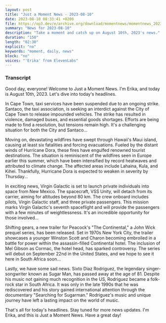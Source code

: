 ```yaml
---
layout: post
title: "Just a Moment News - 2023-08-10"
date: 2023-08-10 08:33:41 +0200
file: https://op3.dev/e/archive.org/download/momentnews/momentnews_2023-08-10.mp3
summary: "News for 2023-08-10"
description: "Take a moment and catch up on August 10th, 2023's news."
duration: "150"
length: "02:30"
explicit: "no"
keywords: "moment, daily, news"
block: "no"
voices: "'Erika' from ElevenLabs"
---
```


### Transcript

Good day, everyone! Welcome to Just a Moment News. I'm Erika, and today is August 10th, 2023. Let's dive into today's headlines.

In Cape Town, taxi services have been suspended due to an ongoing strike. Santaco, the taxi association, is seeking an interdict against the City of Cape Town to release impounded vehicles. The strike has resulted in violence, damaged buses, and essential goods shortages. Efforts are being made to find a resolution, but tensions remain high. It's a challenging situation for both the City and Santaco...

Moving on, devastating wildfires have swept through Hawaii's Maui island, causing at least six fatalities and forcing evacuations. Fueled by the distant winds of Hurricane Dora, these fires have engulfed renowned tourist destinations. The situation is reminiscent of the wildfires seen in Europe earlier this summer, which have been intensified by record heatwaves and attributed to climate change. The affected areas include Lahaina, Kula, and Kihei. Thankfully, Hurricane Dora is expected to weaken in severity by Thursday...

In exciting news, Virgin Galactic is set to launch private individuals into space from New Mexico. The spacecraft, VSS Unity, will detach from its carrier, aiming for altitudes beyond 80 km. The crew onboard includes pilots, Virgin Galactic staff, and three private passengers. This mission marks Virgin Galactic's seventh spaceflight and will provide the passengers with a few minutes of weightlessness. It's an incredible opportunity for those involved...

Shifting gears, a new trailer for Peacock's "The Continental," a John Wick prequel series, has been released. Set in 1970s New York City, the trailer showcases a younger Winston Scott and Charon becoming embroiled in a battle for power within the assassin-filled Continental hotel. The inclusion of Mel Gibson as Cormac, the hotel head, has sparked controversy. The series will debut on September 22nd in the United States, and we hope to see it here in South Africa soon...

Lastly, we have some sad news. Sixto Diaz Rodriguez, the legendary singer-songwriter known as Sugar Man, has passed away at the age of 81. Despite his music not gaining much recognition in the US, Rodriguez became a folk-rock star in South Africa. It was only in the late 1990s that he was rediscovered and his story gained international attention through the documentary "Searching for Sugarman." Rodriguez's music and unique journey have left a lasting impact on the world of music.

That's all for today's headlines. Stay tuned for more news updates. I'm Erika, and this is Just a Moment News. Have a great day!

